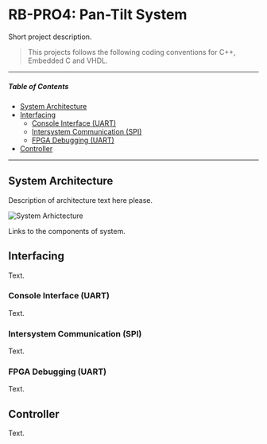 # RB-PRO4: Pan-Tilt System
Short project description.

> This projects follows the following coding conventions for C++, Embedded C and VHDL.

---

##### Table of Contents

* [System Architecture](#system-architecture)
* [Interfacing](#interfacing)
	+ [Console Interface (UART)](#console-interface--uart-)
	+ [Intersystem Communication (SPI)](#intersystem-communication--spi-)
	+ [FPGA Debugging (UART)](#fpga-debugging--uart-)
* [Controller](#controller)

---

## System Architecture
Description of architecture text here please.

![System Arhictecture](https://i.imgur.com/ozbbVL8.png)

Links to the components of system.

## Interfacing
Text.

### Console Interface (UART)
Text.

### Intersystem Communication (SPI)
Text.

### FPGA Debugging (UART)
Text.

## Controller
Text.

